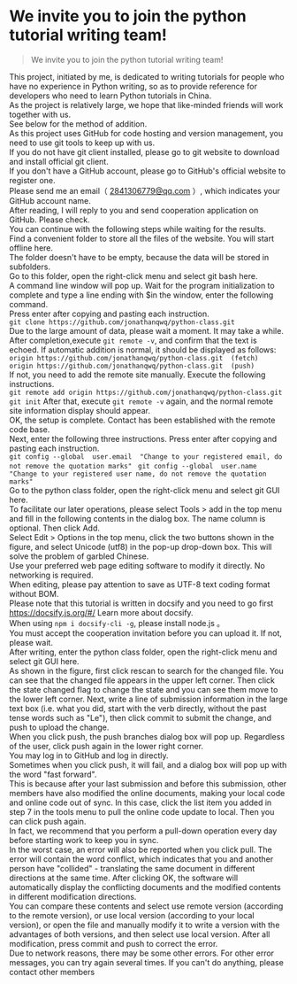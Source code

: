 # We invite you to join the python tutorial writing team!

> We invite you to join the python tutorial writing team!

This project, initiated by me, is dedicated to writing tutorials for people who have no experience in Python writing, so as to provide reference for developers who need to learn Python tutorials in China.  
As the project is relatively large, we hope that like-minded friends will work together with us.  
See below for the method of addition.  
As this project uses GitHub for code hosting and version management, you need to use git tools to keep up with us.  
If you do not have git client installed, please go to git website to download and install official git client.  
If you don't have a GitHub account, please go to GitHub's official website to register one.  
Please send me an email（ 2841306779@qq.com ）, which indicates your GitHub account name.  
After reading, I will reply to you and send cooperation application on GitHub. Please check.  
You can continue with the following steps while waiting for the results.  
Find a convenient folder to store all the files of the website. You will start offline here.  
The folder doesn't have to be empty, because the data will be stored in subfolders.  
Go to this folder, open the right-click menu and select git bash here.  
A command line window will pop up. Wait for the program initialization to complete and type a line ending with $in the window, enter the following command.  
Press enter after copying and pasting each instruction.  
```git clone https://github.com/jonathanqwq/python-class.git```  
Due to the large amount of data, please wait a moment. It may take a while.  
After completion,execute ```git remote -v```, and confirm that the text is echoed. If automatic addition is normal, it should be displayed as follows:  
```origin https://github.com/jonathanqwq/python-class.git  (fetch)```  
```origin https://github.com/jonathanqwq/python-class.git  (push)```  
If not, you need to add the remote site manually. Execute the following instructions.  
```git remote add origin https://github.com/jonathanqwq/python-class.git``` 
```git init``` 
After that, execute ```git remote -v``` again, and the normal remote site information display should appear.  
OK, the setup is complete. Contact has been established with the remote code base.  
Next, enter the following three instructions. Press enter after copying and pasting each instruction.  
```git config --global  user.email  "Change to your registered email, do not remove the quotation marks" ``` 
```git config --global  user.name  "Change to your registered user name, do not remove the quotation marks"```  
Go to the python class folder, open the right-click menu and select git GUI here.  
To facilitate our later operations, please select Tools > add in the top menu and fill in the following contents in the dialog box. The name column is optional. Then click Add.  
Select Edit > Options in the top menu, click the two buttons shown in the figure, and select Unicode (utf8) in the pop-up drop-down box. This will solve the problem of garbled Chinese.  
Use your preferred web page editing software to modify it directly. No networking is required.  
When editing, please pay attention to save as UTF-8 text coding format without BOM.  
Please note that this tutorial is written in docsify and you need to go first https://docsify.js.org/#/ Learn more about docsify.  
When using ```npm i docsify-cli -g```, please install node.js 。  
You must accept the cooperation invitation before you can upload it. If not, please wait.  
After writing, enter the python class folder, open the right-click menu and select git GUI here.  
As shown in the figure, first click rescan to search for the changed file. You can see that the changed file appears in the upper left corner. Then click the state changed flag to change the state and you can see them move to the lower left corner. Next, write a line of submission information in the large text box (i.e. what you did, start with the verb directly, without the past tense words such as "Le"), then click commit to submit the change, and push to upload the change.  
When you click push, the push branches dialog box will pop up. Regardless of the user, click push again in the lower right corner.  
You may log in to GitHub and log in directly.  
Sometimes when you click push, it will fail, and a dialog box will pop up with the word "fast forward".  
This is because after your last submission and before this submission, other members have also modified the online documents, making your local code and online code out of sync. In this case, click the list item you added in step 7 in the tools menu to pull the online code update to local. Then you can click push again.  
In fact, we recommend that you perform a pull-down operation every day before starting work to keep you in sync.  
In the worst case, an error will also be reported when you click pull. The error will contain the word conflict, which indicates that you and another person have "collided" - translating the same document in different directions at the same time. After clicking OK, the software will automatically display the conflicting documents and the modified contents in different modification directions.  
You can compare these contents and select use remote version (according to the remote version), or use local version (according to your local version), or open the file and manually modify it to write a version with the advantages of both versions, and then select use local version. After all modification, press commit and push to correct the error.  
Due to network reasons, there may be some other errors. For other error messages, you can try again several times. If you can't do anything, please contact other members  